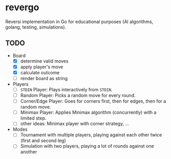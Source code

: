 # revergo

Reversi implementation in Go for educational purposes (AI algorithms, golang, testing, simulations).

## TODO

- Board
    - [x] determine valid moves
    - [x] apply player's move
    - [x] calculate outcome
    - [ ] render board as string
- Players
    - [ ] `STDIN` Player: Plays interactively from `STDIN`.
    - [ ] Random Player: Picks a random move for every round.
    - [ ] Corner/Edge Player: Goes for corners first, then for edges, then for a random move.
    - [ ] Minimax Player: Applies Minimax algorithm (concurrently) with a limited step.
    - [ ] other ideas: Minimax player with corner strategy, …
- Modes
    - [ ] Tournament with multiple players, playing against each other twice (first and second leg)
    - [ ] Simulation with two players, playing a lot of rounds against one another
